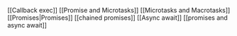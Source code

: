 
[[Callback exec]]
[[Promise and Microtasks]]
[[Microtasks and Macrotasks]]
[[Promises|Promises]]
[[chained promises]]
[[Async await]]
[[promises and async await]]








